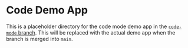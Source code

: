 # Code Demo App

This is a placeholder directory for the code mode demo app in the [`code-mode` branch](https://github.com/superblocksteam/superblocks/tree/code-mode/packages/demo-apps/code-demo-app). This will be replaced with the actual demo app when the branch is merged into `main`.
